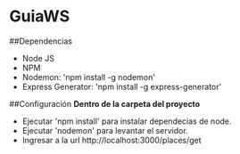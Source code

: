 # GuiaWS 
##Dependencias
- Node JS
- NPM
- Nodemon: 'npm install -g nodemon'
- Express Generator: 'npm install -g express-generator'

##Configuración
**Dentro de la carpeta del proyecto**
- Ejecutar 'npm install' para instalar dependecias de node.
- Ejecutar 'nodemon' para levantar el servidor.
- Ingresar a la url http://localhost:3000/places/get